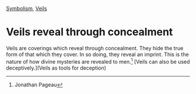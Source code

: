 [Symbolism](Symbolism), [Veils](Veils)

# Veils reveal through concealment

Veils are coverings which reveal through concealment. They hide the true form of that which they cover. In so doing, they reveal an imprint. This is the nature of how divine mysteries are revealed to men.[^1] [Veils can also be used deceptively.](Veils as tools for deception)

[^1]: Jonathan Pageau
